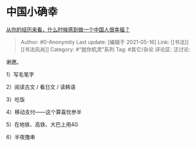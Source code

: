 # 中国小确幸
[从你的经历来看，什么时候感到做一个中国人很幸福？](https://www.zhihu.com/question/345124567/answer/818178427)

> Author: #0-Anonymity
> Last update: [编辑于 2021-05-16]
> Link: [[书法]] [[书法风尚]]
> Category: #“就你机灵”系列
> Tag: #其它/杂论
> 评论区:
> 泛讨论:

谢邀。

1）写毛笔字

2）阅读古文 / 看日文 / 读韩语

3）吃饭

4）移动支付——这个算喜忧参半

5）在地铁、高铁、大巴上用4G

6）半夜撸串
